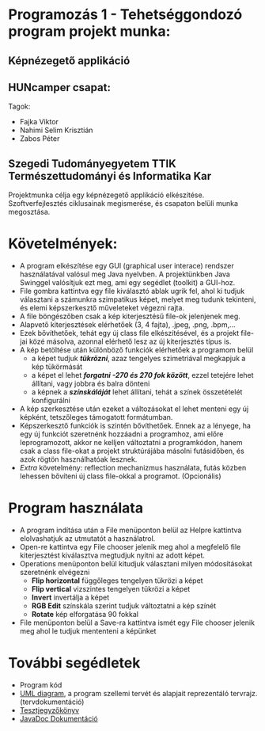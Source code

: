 # Programozás 1 - Tehetséggondozó program projekt munka:
## Képnézegető applikáció

## HUNcamper csapat:
Tagok:
- Fajka Viktor
- Nahimi Selim Krisztián
- Zabos Péter

## Szegedi Tudományegyetem TTIK Természettudományi és Informatika Kar

Projektmunka célja egy képnézegető applikáció elkészítése. Szoftverfejlesztés ciklusainak megismerése, és csapaton belüli munka megosztása.

# Követelmények:
- A program elkészítése egy GUI (graphical user interace) rendszer használatával valósul meg Java nyelvben. A projektünkben Java Swinggel valósítjuk ezt meg, ami egy segédlet (toolkit) a GUI-hoz.
- File gombra kattintva egy file kiválasztó ablak ugrik fel, ahol ki tudjuk választani a számunkra szimpatikus képet, melyet meg tudunk tekinteni, és elemi képszerkesztő műveleteket végezni rajta.
- A file böngészőben csak a kép kiterjesztésű file-ok jelenjenek meg.
- Alapvető kiterjesztések elérhetőek (3, 4 fajta), .jpeg, .png, .bpm,...
- Ezek bővíthetőek, tehát egy új class file elkészítésével, és a projekt file-jai közé másolva, azonnal elérhető lesz az új kiterjesztés típus is.
- A kép betöltése után különböző funkciók elérhetőek a programom belül
  - a képet tudjuk ***tükrözni***, azaz tengelyes szimetriával megkapjuk a kép tükörmását
  - a képet el lehet ***forgatni -270 és 270 fok között***, ezzel tetejére lehet állítani, vagy jobbra és balra dönteni
  - a képnek a ***színskáláját*** lehet állítani, tehát a színek összetételét konfigurálni
- A kép szerkesztése után ezeket a változásokat el lehet menteni egy új képként, tetszőleges támogatott formátumban.
- Képszerkesztő funkciók is szintén bővíthetőek. Ennek az a lényege, ha egy új funkciót szeretnénk hozzáadni a programhoz, ami előre leprogramozott, akkor ne kelljen változtatni a programkódon, hanem csak a class file-okat a projekt struktúrájába másolni futásidőben, és azok rögtön használhatóak lesznek.
- *Extra* követelmény: reflection mechanizmus használata, futás közben lehessen bővíteni új class file-okkal a programot. (Opcionális)

# Program használata
- A program indítása után a File menüponton belül az Helpre kattintva elolvashatjuk az utmutatót a használatrol. 
- Open-re kattintva egy File chooser jelenik meg ahol a megfelelő file kiterjesztést kiválasztva megtudjuk nyitni az adott képet.
- Operations menüponton belül kitudjuk választani milyen módosításokat szeretnénk elvégezni
  - **Flip horizontal** függőleges tengelyen tükrözi a képet 
  - **Flip vertical** vizszintes tengelyen tükrözi a képet
  - **Invert** invertálja a képet
  - **RGB Edit** színskála szerint tudjuk változtatni a kép színét
  - **Rotate** kép elforgatása 90 fokkal
- File menüponton belül a Save-ra kattintva ismét egy File chooser jelenik meg ahol le tudjuk mententeni a képünket

  

# További segédletek

- Program kód
- [UML diagram](UML/UML_diagram.png), a program szellemi tervét és alapjait reprezentáló tervrajz. (tervdokumentáció)
- [Tesztjegyzőkönyv](Test.md)
- [JavaDoc Dokumentáció](https://huncamper.github.io/prog1-projekt/)

